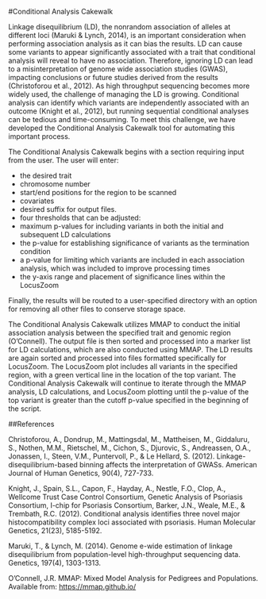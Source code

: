#Conditional Analysis Cakewalk

Linkage disequilibrium (LD), the nonrandom association of alleles at different loci (Maruki & Lynch, 2014), is an important consideration when performing association analysis as it can bias the results. LD can cause some variants to appear significantly associated with a trait that conditional analysis will reveal to have no association. Therefore, ignoring LD can lead to a misinterpretation of genome wide association studies (GWAS), impacting conclusions or future studies derived from the results (Christoforou et al., 2012). As high throughput sequencing becomes more widely used, the challenge of managing the LD is growing. Conditional analysis can identify which variants are independently associated with an outcome (Knight et al., 2012), but running sequential conditional analyses can be tedious and time-consuming. To meet this challenge, we have developed the Conditional Analysis Cakewalk tool for automating this important process.

The Conditional Analysis Cakewalk begins with a section requiring input from the user. The user will enter:
- the desired trait
-	chromosome number
-	start/end positions for the region to be scanned
-	covariates 
- desired suffix for output files.  
-	four thresholds that can be adjusted:
  -	maximum p-values for including variants in both the initial and subsequent LD calculations 
  -	the p-value for establishing significance of variants as the termination condition 
  -	a p-value for limiting which variants are included in each association analysis, which was included to improve processing times 
-	the y-axis range and placement of significance lines within the LocusZoom 

Finally, the results will be routed to a user-specified directory with an option for removing all other files to conserve storage space. 

The Conditional Analysis Cakewalk utilizes MMAP to conduct the initial association analysis between the specified trait and genomic region (O’Connell). The output file is then sorted and processed into a marker list for LD calculations, which are also conducted using MMAP. The LD results are again sorted and processed into files formatted specifically for LocusZoom. The LocusZoom plot includes all variants in the specified region, with a green vertical line in the location of the top variant. The Conditional Analysis Cakewalk will continue to iterate through the MMAP analysis, LD calculations, and LocusZoom plotting until the p-value of the top variant is greater than the cutoff p-value specified in the beginning of the script.



##References

Christoforou, A., Dondrup, M., Mattingsdal, M., Mattheisen, M., Giddaluru, S., Nothen, M.M., Rietschel, M., Cichon, S., Djurovic, S., Andreassen, O.A., Jonassen, I., Steen, V.M., Puntervoll, P., & Le Hellard, S. (2012). Linkage-disequilibrium-based binning affects the interpretation of GWASs. American Journal of Human Genetics, 90(4), 727-733.

Knight, J., Spain, S.L., Capon, F., Hayday, A., Nestle, F.O., Clop, A., Wellcome Trust Case Control Consortium, Genetic Analysis of Psoriasis Consortium, I-chip for Psoriasis Consortium, Barker, J.N., Weale, M.E., & Trembath, R.C. (2012). Conditional analysis identifies three novel major histocompatibility complex loci associated with psoriasis. Human Molecular Genetics, 21(23), 5185-5192. 

Maruki, T., & Lynch, M. (2014). Genome e-wide estimation of linkage disequilibrium from population-level high-throughput sequencing data. Genetics, 197(4), 1303-1313. 

O’Connell, J.R. MMAP: Mixed Model Analysis for Pedigrees and Populations. Available from: https://mmap.github.io/


